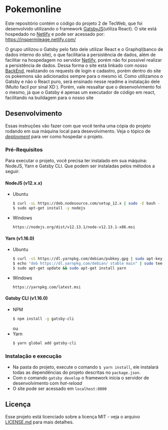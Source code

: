 # Pokemonline

Este repositório contém o código do projeto 2 de TecWeb, que foi desenvolvido utilizando o framework [GatsbyJS](https://www.gatsbyjs.org/)(utiliza React). O site está hospedado no [Netlify](https://www.netlify.com/) e pode ser acessado por: https://inspermileage.netlify.com/

O grupo utilizou o Gatsby pelo fato dele utilizar React e o Graphql(banco de dados interno do site), o que facilitaria a persistência de dados, além de facilitar na hospedagem no servidor [Netlify](https://www.netlify.com/), porém não foi possível realizar a persistência de dados. Dessa forma o site está linkado com nosso [BackEnd](https://github.com/MarceloCMiguel/Backend-Pokemon), realizando os requests de login e cadastro, porém dentro do site os pokemons são adicionados sempre para o mesmo id.
Como utilizamos o Gatsby e não o React puro, será ensinado nesse readme a instalação dele (Muito facil por sinal XD ). Porém, vale ressaltar que o desenvolvimento foi o mesmo, já que o Gatsby é apenas um executador de código em react, facilitando na buildagem para o nosso site
## Desenvolvimento

Essas instruções vão fazer com que você tenha uma cópia do projeto rodando em sua máquina local para desevolvimento.
Veja o tópico de [_deployment_](#deployment) para ver como hospedar o projeto.

### Pré-Requisitos

Para executar o projeto, você precisa ter instalado em sua máquina: NodeJS, Yarn e Gatsby CLI. Que podem ser instaladas pelos métodos a seguir:

#### NodeJS (v12.x.x)

- Ubuntu

  ```bash
  $ curl -sL https://deb.nodesource.com/setup_12.x | sudo -E bash -
  $ sudo apt-get install -y nodejs
  ```

- Windows
  ```
  https://nodejs.org/dist/v12.13.1/node-v12.13.1-x86.msi
  ```

#### Yarn (v1.16.0)

- Ubuntu

  ```bash
  $ curl -sS https://dl.yarnpkg.com/debian/pubkey.gpg | sudo apt-key add -
  $ echo "deb https://dl.yarnpkg.com/debian/ stable main" | sudo tee /etc/apt/sources.list.d/yarn.list
  $ sudo apt-get update && sudo apt-get install yarn
  ```

- Windows
  ```
  https://yarnpkg.com/latest.msi
  ```

#### Gatsby CLI (v1.16.0)

- NPM
  ```bash
  $ npm install -g gatsby-cli
  ```
  ou
- Yarn
  ```bash
  $ yarn global add gatsby-cli
  ```

### Instalação e execução

- Na pasta do projeto, execute o comando `$ yarn install`, ele instalará todas as dependências do projeto descritas no `package.json`.
- Com o comando `gatsby develop` o framework inicia o servidor de desenvolvimento com _hot-reload_
- O site pode ser acessado em `localhost:8000`


## Licença

Esse projeto está licenciado sobre a licença MIT - veja o arquivo [LICENSE.md](LICENSE.md) para mais detalhes.

